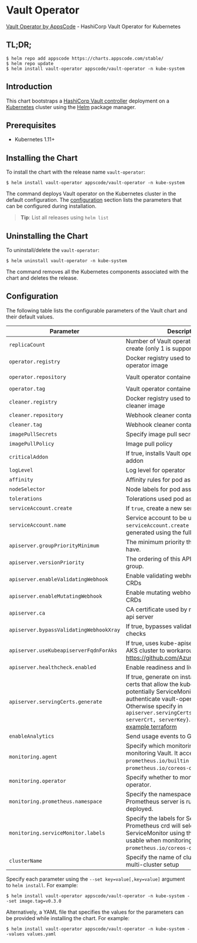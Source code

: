 # Vault Operator

[Vault Operator by AppsCode](https://github.com/kubevault/operator) - HashiCorp Vault Operator for Kubernetes

## TL;DR;

```console
$ helm repo add appscode https://charts.appscode.com/stable/
$ helm repo update
$ helm install vault-operator appscode/vault-operator -n kube-system
```

## Introduction

This chart bootstraps a [HashiCorp Vault controller](https://github.com/kubevault/operator) deployment on a [Kubernetes](http://kubernetes.io) cluster using the [Helm](https://helm.sh) package manager.

## Prerequisites

- Kubernetes 1.11+

## Installing the Chart

To install the chart with the release name `vault-operator`:

```console
$ helm install vault-operator appscode/vault-operator -n kube-system
```

The command deploys Vault operator on the Kubernetes cluster in the default configuration. The [configuration](#configuration) section lists the parameters that can be configured during installation.

> **Tip**: List all releases using `helm list`

## Uninstalling the Chart

To uninstall/delete the `vault-operator`:

```console
$ helm uninstall vault-operator -n kube-system
```

The command removes all the Kubernetes components associated with the chart and deletes the release.

## Configuration

The following table lists the configurable parameters of the Vault chart and their default values.

| Parameter                               | Description                                                                                                                                                                                                                                                                                                                                                 | Default                                                   |
| --------------------------------------- | ----------------------------------------------------------------------------------------------------------------------------------------------------------------------------------------------------------------------------------------------------------------------------------------------------------------------------------------------------------- | --------------------------------------------------------- |
| `replicaCount`                          | Number of Vault operator replicas to create (only 1 is supported)                                                                                                                                                                                                                                                                                           | `1`                                                       |
| `operator.registry`                     | Docker registry used to pull Vault operator image                                                                                                                                                                                                                                                                                                           | `kubevault`                                               |
| `operator.repository`                   | Vault operator container image                                                                                                                                                                                                                                                                                                                              | `vault-operator`                                          |
| `operator.tag`                          | Vault operator container image tag                                                                                                                                                                                                                                                                                                                          | `v0.3.0`                                                   |
| `cleaner.registry`                      | Docker registry used to pull Webhook cleaner image                                                                                                                                                                                                                                                                                                          | `appscode`                                                |
| `cleaner.repository`                    | Webhook cleaner container image                                                                                                                                                                                                                                                                                                                             | `kubectl`                                                 |
| `cleaner.tag`                           | Webhook cleaner container image tag                                                                                                                                                                                                                                                                                                                         | `v1.11`                                                   |
| `imagePullSecrets`                      | Specify image pull secrets                                                                                                                                                                                                                                                                                                                                  | `[]`                                                      |
| `imagePullPolicy`                       | Image pull policy                                                                                                                                                                                                                                                                                                                                           | `IfNotPresent`                                            |
| `criticalAddon`                         | If true, installs Vault operator as critical addon                                                                                                                                                                                                                                                                                                          | `false`                                                   |
| `logLevel`                              | Log level for operator                                                                                                                                                                                                                                                                                                                                      | `3`                                                       |
| `affinity`                              | Affinity rules for pod assignment                                                                                                                                                                                                                                                                                                                           | `{}`                                                      |
| `nodeSelector`                          | Node labels for pod assignment                                                                                                                                                                                                                                                                                                                              | `{}`                                                      |
| `tolerations`                           | Tolerations used pod assignment                                                                                                                                                                                                                                                                                                                             | `{}`                                                      |
| `serviceAccount.create`                 | If `true`, create a new service account                                                                                                                                                                                                                                                                                                                     | `true`                                                    |
| `serviceAccount.name`                   | Service account to be used. If not set and `serviceAccount.create` is `true`, a name is generated using the fullname template                                                                                                                                                                                                                               | ``                                                        |
| `apiserver.groupPriorityMinimum`        | The minimum priority the group should have.                                                                                                                                                                                                                                                                                                                 | 10000                                                     |
| `apiserver.versionPriority`             | The ordering of this API inside of the group.                                                                                                                                                                                                                                                                                                               | 15                                                        |
| `apiserver.enableValidatingWebhook`     | Enable validating webhooks for Vault CRDs                                                                                                                                                                                                                                                                                                                   | true                                                      |
| `apiserver.enableMutatingWebhook`       | Enable mutating webhooks for Vault CRDs                                                                                                                                                                                                                                                                                                                     | true                                                      |
| `apiserver.ca`                          | CA certificate used by main Kubernetes api server                                                                                                                                                                                                                                                                                                           | `not-ca-cert`                                             |
| `apiserver.bypassValidatingWebhookXray` | If true, bypasses validating webhook xray checks                                                                                                                                                                                                                                                                                                            | `false`                                                   |
| `apiserver.useKubeapiserverFqdnForAks`  | If true, uses kube-apiserver FQDN for AKS cluster to workaround https://github.com/Azure/AKS/issues/522                                                                                                                                                                                                                                                     | `true`                                                    |
| `apiserver.healthcheck.enabled`         | Enable readiness and liveliness probes                                                                                                                                                                                                                                                                                                                      | `false`                                                   |
| `apiserver.servingCerts.generate`       | If true, generate on install/upgrade the certs that allow the kube-apiserver (and potentially ServiceMonitor) to authenticate vault-operator pods. Otherwise specify in `apiserver.servingCerts.{caCrt, serverCrt, serverKey}`. See also: [example terraform](https://github.com/kubevault/installer/blob/master/charts/vault-operator/example-terraform.tf) | `true`                                                    |
| `enableAnalytics`                       | Send usage events to Google Analytics                                                                                                                                                                                                                                                                                                                       | `true`                                                    |
| `monitoring.agent`                      | Specify which monitoring agent to use for monitoring Vault. It accepts either `prometheus.io/builtin` or `prometheus.io/coreos-operator`.                                                                                                                                                                                                                   | `none`                                                    |
| `monitoring.operator`                   | Specify whether to monitor Vault operator.                                                                                                                                                                                                                                                                                                                  | `false`                                                   |
| `monitoring.prometheus.namespace`       | Specify the namespace where Prometheus server is running or will be deployed.                                                                                                                                                                                                                                                                               | Release namespace                                         |
| `monitoring.serviceMonitor.labels`      | Specify the labels for ServiceMonitor. Prometheus crd will select ServiceMonitor using these labels. Only usable when monitoring agent is `prometheus.io/coreos-operator`.                                                                                                                                                                                  | `app: <generated app name>` and `release: <release name>` |
| `clusterName`                           | Specify the name of cluster used in a multi-cluster setup                                                                                                                                                                                                                                                                                                   |                                                           |

Specify each parameter using the `--set key=value[,key=value]` argument to `helm install`. For example:

```console
$ helm install vault-operator appscode/vault-operator -n kube-system --set image.tag=v0.3.0
```

Alternatively, a YAML file that specifies the values for the parameters can be provided while
installing the chart. For example:

```console
$ helm install vault-operator appscode/vault-operator -n kube-system --values values.yaml
```
